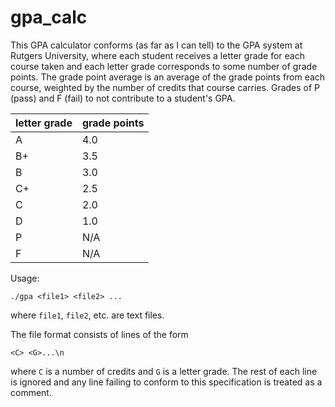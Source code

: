 # gpa\_calc

This GPA calculator conforms (as far as I can tell) to the GPA system at
Rutgers University, where each student receives a letter grade for each course
taken and each letter grade corresponds to some number of grade points.
The grade point average is an average of the grade points from each course,
weighted by the number of credits that course carries.
Grades of P (pass) and F (fail) to not contribute to a student's GPA.

| letter grade | grade points |
| --- | --- |
| A | 4.0 |
| B+ | 3.5 |
| B | 3.0 |
| C+ | 2.5 |
| C | 2.0 |
| D | 1.0 |
| P | N/A |
| F | N/A |

Usage:
```
./gpa <file1> <file2> ...
```
where `file1`, `file2`, etc. are text files.

The file format consists of lines of the form
```
<C> <G>...\n
```
where `C` is a number of credits and `G` is a letter grade.
The rest of each line is ignored and any line failing to conform to this
specification is treated as a comment.
